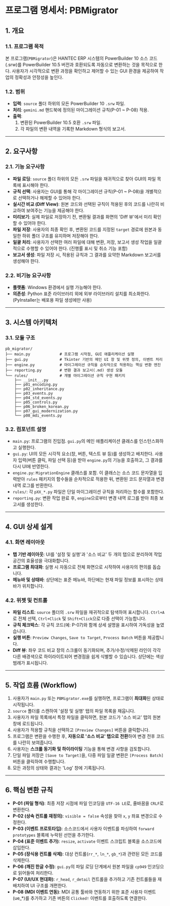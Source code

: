 # 프로그램 명세서: PBMigrator

## 1. 개요

### 1.1. 프로그램 목적
본 프로그램(`PBMigrator`)은 HANTEC ERP 시스템의 PowerBuilder 10 소스 코드(.srw)를 PowerBuilder 10.5 버전과 호환되도록 자동으로 변환하는 것을 목적으로 한다. 사용자가 시각적으로 변환 과정을 확인하고 제어할 수 있는 GUI 환경을 제공하여 작업의 정확성과 안정성을 높인다.

### 1.2. 범위
- **입력**: `source` 폴더 하위의 모든 PowerBuilder 10 `.srw` 파일.
- **처리**: `gemini.md` 핸드북에 정의된 마이그레이션 규칙(P-01 ~ P-08) 적용.
- **출력**:
    1. 변환된 PowerBuilder 10.5 호환 `.srw` 파일.
    2. 각 파일의 변환 내역을 기록한 Markdown 형식의 보고서.

---

## 2. 요구사항

### 2.1. 기능 요구사항
- **파일 로딩**: `source` 폴더 하위의 모든 `.srw` 파일을 재귀적으로 찾아 GUI의 파일 목록에 표시해야 한다.
- **규칙 선택**: 사용자는 GUI를 통해 각 마이그레이션 규칙(P-01 ~ P-08)을 개별적으로 선택하거나 해제할 수 있어야 한다.
- **실시간 비교 (Diff View)**: 원본 코드와 선택된 규칙이 적용된 후의 코드를 나란히 비교하여 보여주는 기능을 제공해야 한다.
- **미리보기**: 실제 파일로 저장하기 전, 변환될 결과를 화면의 'Diff 뷰'에서 미리 확인할 수 있어야 한다.
- **파일 저장**: 사용자의 최종 확인 후, 변환된 코드를 지정된 `target` 경로에 원본과 동일한 하위 폴더 구조를 유지하며 저장해야 한다.
- **일괄 처리**: 사용자가 선택한 여러 파일에 대해 변환, 저장, 보고서 생성 작업을 일괄적으로 수행할 수 있어야 한다. (진행률 표시 및 취소 기능 포함)
- **보고서 생성**: 파일 저장 시, 적용된 규칙과 그 결과를 요약한 Markdown 보고서를 생성해야 한다.

### 2.2. 비기능 요구사항
- **플랫폼**: Windows 환경에서 실행 가능해야 한다.
- **의존성**: Python 표준 라이브러리 외에 외부 라이브러리 설치를 최소화한다. (PyInstaller는 배포용 파일 생성에만 사용)

---

## 3. 시스템 아키텍처

### 3.1. 모듈 구조
```
pb_migrator/
├── main.py             # 프로그램 시작점, GUI 애플리케이션 실행
├── gui.py              # Tkinter 기반의 메인 UI 창 및 위젯 정의, 이벤트 처리
├── engine.py           # 마이그레이션 규칙을 순차적으로 적용하는 핵심 변환 엔진
├── reporting.py        # 변환 결과 보고서(.md) 생성 모듈
└── rules/              # 개별 마이그레이션 규칙 구현 패키지
    ├── __init__.py
    ├── p01_encoding.py
    ├── p02_inheritance.py
    ├── p03_events.py
    ├── p04_std_events.py
    ├── p05_controls.py
    ├── p06_broken_korean.py
    ├── p07_gui_modernization.py
    └── p08_mdi_events.py
```

### 3.2. 컴포넌트 설명
- `main.py`: 프로그램의 진입점. `gui.py`의 메인 애플리케이션 클래스를 인스턴스화하고 실행한다.
- `gui.py`: UI의 모든 시각적 요소(창, 버튼, 텍스트 뷰 등)를 생성하고 배치한다. 사용자 입력(버튼 클릭, 파일 선택 등)을 받아 `engine.py`의 기능을 호출하고, 그 결과를 다시 UI에 반영한다.
- `engine.py`: `MigrationEngine` 클래스를 포함. 이 클래스는 소스 코드 문자열을 입력받아 `rules` 패키지의 함수들을 순차적으로 적용한 뒤, 변환된 코드 문자열과 변경 내역 로그를 반환한다.
- `rules/`: 각 `pXX_*.py` 파일은 단일 마이그레이션 규칙을 처리하는 함수를 포함한다.
- `reporting.py`: 변환 작업 완료 후, `engine`으로부터 변경 내역 로그를 받아 최종 보고서를 생성한다.

---

## 4. GUI 상세 설계

### 4.1. 화면 레이아웃
- **탭 기반 레이아웃**: UI를 '설정 및 실행'과 '소스 비교' 두 개의 탭으로 분리하여 작업 공간의 효율성을 극대화합니다.
- **프로그램 최대화**: 실행 시 자동으로 전체 화면으로 시작하여 사용자의 편의를 돕습니다.
- **메뉴바 및 상태바**: 상단에는 표준 메뉴바, 하단에는 현재 파일 정보를 표시하는 상태바가 위치합니다.

### 4.2. 위젯 및 컨트롤
- **파일 리스트**: `source` 폴더의 `.srw` 파일을 재귀적으로 탐색하여 표시합니다. `Ctrl+A`로 전체 선택, `Ctrl+Click` 및 `Shift+Click`으로 다중 선택이 가능합니다.
- **규칙 체크박스**: 각 규칙 코드(예: P-07)와 함께 상세 설명을 표시하여 가독성을 높였습니다.
- **실행 버튼**: `Preview Changes`, `Save to Target`, `Process Batch` 버튼을 제공합니다.
- **Diff 뷰**: 좌우 코드 비교 창의 스크롤이 동기화되며, 추가/수정/삭제된 라인이 각각 다른 배경색으로 하이라이트되어 변경점을 쉽게 식별할 수 있습니다. 상단에는 색상 범례가 표시됩니다.

---

## 5. 작업 흐름 (Workflow)

1.  사용자가 `main.py` 또는 `PBMigrator.exe`를 실행하면, 프로그램이 **최대화**된 상태로 시작됩니다.
2.  `source` 폴더를 스캔하여 '설정 및 실행' 탭의 파일 목록을 채웁니다.
3.  사용자가 파일 목록에서 특정 파일을 클릭하면, 원본 코드가 '소스 비교' 탭의 원본 창에 로드됩니다.
4.  사용자가 적용할 규칙을 선택하고 `[Preview Changes]` 버튼을 클릭합니다.
5.  프로그램은 변환을 수행한 후, **자동으로 '소스 비교' 탭으로 전환**하여 변경 전후 코드를 나란히 보여줍니다.
6.  사용자는 **스크롤 동기화 및 하이라이팅** 기능을 통해 변경 사항을 검토합니다.
7.  단일 파일 저장은 `[Save to Target]`을, 다중 파일 일괄 변환은 `[Process Batch]` 버튼을 클릭하여 수행합니다.
8.  모든 과정의 상태와 결과는 'Log' 창에 기록됩니다.

---

## 6. 핵심 변환 규칙
- **P-01 (파일 형식)**: 최종 저장 시점에 파일 인코딩을 `UTF-16 LE`로, 줄바꿈을 `CRLF`로 변환한다.
- **P-02 (상속 컨트롤 재정의)**: `visible = false` 속성을 찾아 `x`, `y` 좌표 변경으로 수정한다.
- **P-03 (이벤트 프로토타입)**: 소스코드에서 사용자 이벤트를 파싱하여 `forward prototypes` 블록에 누락된 선언을 추가한다.
- **P-04 (표준 이벤트 추가)**: `resize`, `activate` 이벤트 스크립트 블록을 소스코드에 삽입한다.
- **P-05 (장식용 컨트롤 삭제)**: 대상 컨트롤(`rr_*`, `ln_*`, `gb_*`)과 관련된 모든 코드를 삭제한다.
- **P-06 (깨진 한글 수정)**: `gui.py`의 파일 로딩 단계에서 원본 파일을 `cp949` 인코딩으로 읽어들여 처리한다.
- **P-07 (UI/UX 현대화)**: `r_head`, `r_detail` 컨트롤을 추가하고 기존 컨트롤들을 재배치하여 UI 구조를 개편한다.
- **P-08 (MDI 이벤트 연동)**: MDI 공통 툴바와 연동하기 위한 표준 사용자 이벤트(ue_*)를 추가하고 기존 버튼의 `Clicked!` 이벤트를 호출하도록 연결한다.